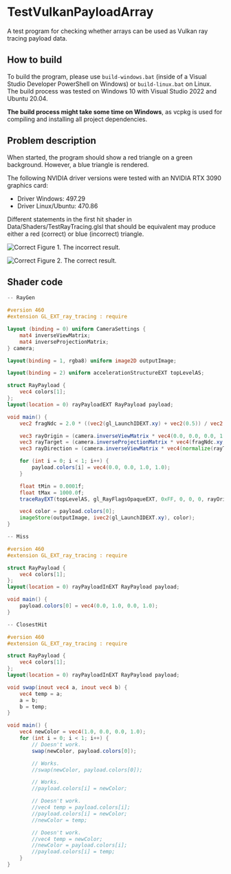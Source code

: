 # TestVulkanPayloadArray

A test program for checking whether arrays can be used as Vulkan ray tracing payload data.

## How to build

To build the program, please use `build-windows.bat` (inside of a Visual Studio Developer PowerShell on Windows)
or `build-linux.bat` on Linux. The build process was tested on Windows 10 with Visual Studio 2022 and Ubuntu 20.04.

**The build process might take some time on Windows**, as vcpkg is used for compiling and installing all project
dependencies.

## Problem description

When started, the program should show a red triangle on a green background. However, a blue triangle is rendered.

The following NVIDIA driver versions were tested with an NVIDIA RTX 3090 graphics card:
- Driver Windows: 497.29
- Driver Linux/Ubuntu: 470.86


Different statements in the first hit shader in Data/Shaders/TestRayTracing.glsl that should be equivalent may produce
either a red (correct) or blue (incorrect) triangle.

![Correct](/home/christoph/Programming/C++/TestVulkanPayloadArray/screenshots/incorrect.png)
Figure 1. The incorrect result.

![Correct](/home/christoph/Programming/C++/TestVulkanPayloadArray/screenshots/correct.png)
Figure 2. The correct result.

## Shader code

```glsl
-- RayGen

#version 460
#extension GL_EXT_ray_tracing : require

layout (binding = 0) uniform CameraSettings {
    mat4 inverseViewMatrix;
    mat4 inverseProjectionMatrix;
} camera;

layout(binding = 1, rgba8) uniform image2D outputImage;

layout(binding = 2) uniform accelerationStructureEXT topLevelAS;

struct RayPayload {
    vec4 colors[1];
};
layout(location = 0) rayPayloadEXT RayPayload payload;

void main() {
    vec2 fragNdc = 2.0 * ((vec2(gl_LaunchIDEXT.xy) + vec2(0.5)) / vec2(gl_LaunchSizeEXT.xy)) - 1.0;

    vec3 rayOrigin = (camera.inverseViewMatrix * vec4(0.0, 0.0, 0.0, 1.0)).xyz;
    vec3 rayTarget = (camera.inverseProjectionMatrix * vec4(fragNdc.xy, 1.0, 1.0)).xyz;
    vec3 rayDirection = (camera.inverseViewMatrix * vec4(normalize(rayTarget.xyz), 0.0)).xyz;

    for (int i = 0; i < 1; i++) {
        payload.colors[i] = vec4(0.0, 0.0, 1.0, 1.0);
    }

    float tMin = 0.0001f;
    float tMax = 1000.0f;
    traceRayEXT(topLevelAS, gl_RayFlagsOpaqueEXT, 0xFF, 0, 0, 0, rayOrigin, tMin, rayDirection, tMax, 0);

    vec4 color = payload.colors[0];
    imageStore(outputImage, ivec2(gl_LaunchIDEXT.xy), color);
}

-- Miss

#version 460
#extension GL_EXT_ray_tracing : require

struct RayPayload {
    vec4 colors[1];
};
layout(location = 0) rayPayloadInEXT RayPayload payload;

void main() {
    payload.colors[0] = vec4(0.0, 1.0, 0.0, 1.0);
}

-- ClosestHit

#version 460
#extension GL_EXT_ray_tracing : require

struct RayPayload {
    vec4 colors[1];
};
layout(location = 0) rayPayloadInEXT RayPayload payload;

void swap(inout vec4 a, inout vec4 b) {
    vec4 temp = a;
    a = b;
    b = temp;
}

void main() {
    vec4 newColor = vec4(1.0, 0.0, 0.0, 1.0);
    for (int i = 0; i < 1; i++) {
        // Doesn't work.
        swap(newColor, payload.colors[0]);

        // Works.
        //swap(newColor, payload.colors[0]);

        // Works.
        //payload.colors[i] = newColor;

        // Doesn't work.
        //vec4 temp = payload.colors[i];
        //payload.colors[i] = newColor;
        //newColor = temp;

        // Doesn't work.
        //vec4 temp = newColor;
        //newColor = payload.colors[i];
        //payload.colors[i] = temp;
    }
}
```
